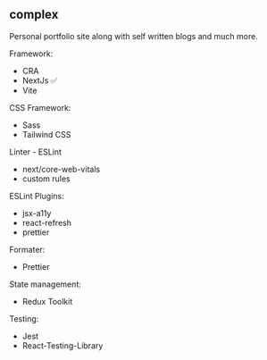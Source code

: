 ## complex

Personal portfolio site along with self written blogs and much more.

Framework:

-   CRA
-   NextJs ✅
-   Vite

CSS Framework:

- Sass
- Tailwind CSS

Linter - ESLint

- next/core-web-vitals 
- custom rules 

ESLint Plugins:
- jsx-a11y 
- react-refresh 
- prettier 

Formater:

- Prettier 

State management:

- Redux Toolkit 

Testing:

- Jest 
- React-Testing-Library 
